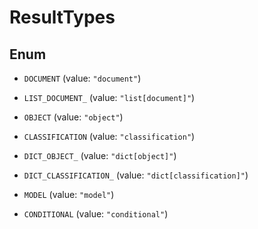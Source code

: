 

# ResultTypes

## Enum


* `DOCUMENT` (value: `"document"`)

* `LIST_DOCUMENT_` (value: `"list[document]"`)

* `OBJECT` (value: `"object"`)

* `CLASSIFICATION` (value: `"classification"`)

* `DICT_OBJECT_` (value: `"dict[object]"`)

* `DICT_CLASSIFICATION_` (value: `"dict[classification]"`)

* `MODEL` (value: `"model"`)

* `CONDITIONAL` (value: `"conditional"`)



